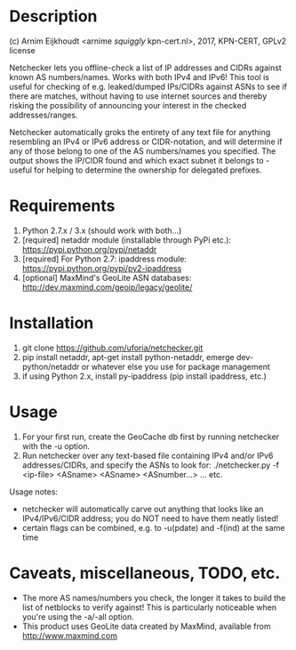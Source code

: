 # Description  

(c) Arnim Eijkhoudt \<arnime _squiggly_ kpn-cert.nl\>, 2017, KPN-CERT, GPLv2 license
  
Netchecker lets you offline-check a list of IP addresses and CIDRs against known AS numbers/names. Works with both IPv4 and IPv6! This tool is useful for checking of e.g. leaked/dumped IPs/CIDRs against ASNs to see if there are matches, without having to use internet sources and thereby risking the possibility of announcing your interest in the checked addresses/ranges.
  
Netchecker automatically groks the entirety of any text file for anything resembling an IPv4 or IPv6 address or CIDR-notation, and will determine if any of those belong to one of the AS numbers/names you specified. The output shows the IP/CIDR found and which exact subnet it belongs to - useful for helping to determine the ownership for delegated prefixes.

# Requirements  
  
1) Python 2.7.x / 3.x (should work with both...)
2) [required] netaddr module (installable through PyPi etc.): https://pypi.python.org/pypi/netaddr
3) [required] For Python 2.7: ipaddress module: https://pypi.python.org/pypi/py2-ipaddress
4) [optional] MaxMind's GeoLite ASN databases: http://dev.maxmind.com/geoip/legacy/geolite/
  
# Installation  
  
1) git clone https://github.com/uforia/netchecker.git
2) pip install netaddr, apt-get install python-netaddr, emerge dev-python/netaddr or whatever else you use for package management
3) if using Python 2.x, install py-ipaddress (pip install ipaddress, etc.)

# Usage  
  
1) For your first run, create the GeoCache db first by running netchecker with the -u option.
2) Run netchecker over any text-based file containing IPv4 and/or IPv6 addresses/CIDRs, and specify the ASNs to look for:
   ./netchecker.py -f \<ip-file\> \<ASname\> \<ASname\> \<ASnumber...\> ... etc.

Usage notes:
- netchecker will automatically carve out anything that looks like an IPv4/IPv6/CIDR address; you do NOT need to have them neatly listed!
- certain flags can be combined, e.g. to -u(pdate) and -f(ind) at the same time

# Caveats, miscellaneous, TODO, etc.  
  
- The more AS names/numbers you check, the longer it takes to build the list of netblocks to verify against! This is particularly noticeable when you're using the -a/-all option.
- This product uses GeoLite data created by MaxMind, available from http://www.maxmind.com
